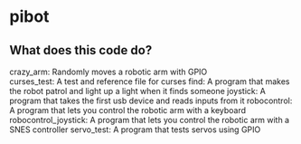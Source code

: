 # pibot

## What does this code do?
  crazy_arm: Randomly moves a robotic arm with GPIO  
  curses_test: A test and reference file for curses
  find: A program that makes the robot patrol and light up a light when it finds someone
  joystick: A program that takes the first usb device and reads inputs from it
  robocontrol: A program that lets you control the robotic arm with a keyboard
  robocontrol_joystick: A program that lets you control the robotic arm with a SNES controller
  servo_test: A program that tests servos using GPIO
  
